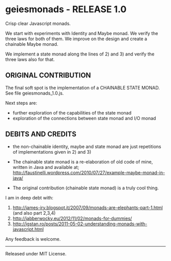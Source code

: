 geiesmonads - RELEASE 1.0
===========
Crisp clear Javascript monads.

We start with experiments with Identity and Maybe monad. We verify the three laws for both of them.
We improve on the design and create a chainable Maybe monad.

We implement a state monad along the lines of 2) and 3) and verify the three laws also for that.

ORIGINAL CONTRIBUTION
---------------------
The final soft spot is the implementation of a CHAINABLE STATE MONAD.
See file geiesmonads_1.0.js.

Next steps are:
- further exploration of the capabilities of the state monad
- exploration of the connections between state monad and I/O monad

DEBITS AND CREDITS
------------------
- the non-chainable identity, maybe and state monad are just repetitions 
of implementations given in 2) and 3)

- The chainable state monad is a re-elaboration of old code of mine, written in Java and available at;
http://faustinelli.wordpress.com/2010/07/27/example-maybe-monad-in-java/

- The original contribution (chainable state monad) is a truly cool thing.

I am in deep debt with:
1) http://james-iry.blogspot.it/2007/09/monads-are-elephants-part-1.html (and also part 2,3,4)
2) http://jabberwocky.eu/2012/11/02/monads-for-dummies/
3) http://igstan.ro/posts/2011-05-02-understanding-monads-with-javascript.html

Any feedback is welcome.

--------------------------
Released under MIT License.

